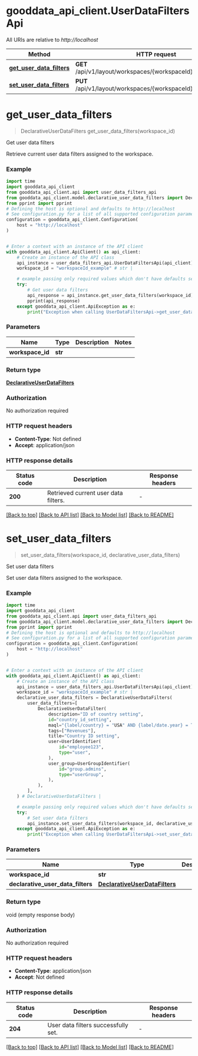 # gooddata_api_client.UserDataFiltersApi

All URIs are relative to *http://localhost*

Method | HTTP request | Description
------------- | ------------- | -------------
[**get_user_data_filters**](UserDataFiltersApi.md#get_user_data_filters) | **GET** /api/v1/layout/workspaces/{workspaceId}/userDataFilters | Get user data filters
[**set_user_data_filters**](UserDataFiltersApi.md#set_user_data_filters) | **PUT** /api/v1/layout/workspaces/{workspaceId}/userDataFilters | Set user data filters


# **get_user_data_filters**
> DeclarativeUserDataFilters get_user_data_filters(workspace_id)

Get user data filters

Retrieve current user data filters assigned to the workspace.

### Example


```python
import time
import gooddata_api_client
from gooddata_api_client.api import user_data_filters_api
from gooddata_api_client.model.declarative_user_data_filters import DeclarativeUserDataFilters
from pprint import pprint
# Defining the host is optional and defaults to http://localhost
# See configuration.py for a list of all supported configuration parameters.
configuration = gooddata_api_client.Configuration(
    host = "http://localhost"
)


# Enter a context with an instance of the API client
with gooddata_api_client.ApiClient() as api_client:
    # Create an instance of the API class
    api_instance = user_data_filters_api.UserDataFiltersApi(api_client)
    workspace_id = "workspaceId_example" # str | 

    # example passing only required values which don't have defaults set
    try:
        # Get user data filters
        api_response = api_instance.get_user_data_filters(workspace_id)
        pprint(api_response)
    except gooddata_api_client.ApiException as e:
        print("Exception when calling UserDataFiltersApi->get_user_data_filters: %s\n" % e)
```


### Parameters

Name | Type | Description  | Notes
------------- | ------------- | ------------- | -------------
 **workspace_id** | **str**|  |

### Return type

[**DeclarativeUserDataFilters**](DeclarativeUserDataFilters.md)

### Authorization

No authorization required

### HTTP request headers

 - **Content-Type**: Not defined
 - **Accept**: application/json


### HTTP response details

| Status code | Description | Response headers |
|-------------|-------------|------------------|
**200** | Retrieved current user data filters. |  -  |

[[Back to top]](#) [[Back to API list]](../README.md#documentation-for-api-endpoints) [[Back to Model list]](../README.md#documentation-for-models) [[Back to README]](../README.md)

# **set_user_data_filters**
> set_user_data_filters(workspace_id, declarative_user_data_filters)

Set user data filters

Set user data filters assigned to the workspace.

### Example


```python
import time
import gooddata_api_client
from gooddata_api_client.api import user_data_filters_api
from gooddata_api_client.model.declarative_user_data_filters import DeclarativeUserDataFilters
from pprint import pprint
# Defining the host is optional and defaults to http://localhost
# See configuration.py for a list of all supported configuration parameters.
configuration = gooddata_api_client.Configuration(
    host = "http://localhost"
)


# Enter a context with an instance of the API client
with gooddata_api_client.ApiClient() as api_client:
    # Create an instance of the API class
    api_instance = user_data_filters_api.UserDataFiltersApi(api_client)
    workspace_id = "workspaceId_example" # str | 
    declarative_user_data_filters = DeclarativeUserDataFilters(
        user_data_filters=[
            DeclarativeUserDataFilter(
                description="ID of country setting",
                id="country_id_setting",
                maql="{label/country} = "USA" AND {label/date.year} = THIS(YEAR)",
                tags=["Revenues"],
                title="Country ID setting",
                user=UserIdentifier(
                    id="employee123",
                    type="user",
                ),
                user_group=UserGroupIdentifier(
                    id="group.admins",
                    type="userGroup",
                ),
            ),
        ],
    ) # DeclarativeUserDataFilters | 

    # example passing only required values which don't have defaults set
    try:
        # Set user data filters
        api_instance.set_user_data_filters(workspace_id, declarative_user_data_filters)
    except gooddata_api_client.ApiException as e:
        print("Exception when calling UserDataFiltersApi->set_user_data_filters: %s\n" % e)
```


### Parameters

Name | Type | Description  | Notes
------------- | ------------- | ------------- | -------------
 **workspace_id** | **str**|  |
 **declarative_user_data_filters** | [**DeclarativeUserDataFilters**](DeclarativeUserDataFilters.md)|  |

### Return type

void (empty response body)

### Authorization

No authorization required

### HTTP request headers

 - **Content-Type**: application/json
 - **Accept**: Not defined


### HTTP response details

| Status code | Description | Response headers |
|-------------|-------------|------------------|
**204** | User data filters successfully set. |  -  |

[[Back to top]](#) [[Back to API list]](../README.md#documentation-for-api-endpoints) [[Back to Model list]](../README.md#documentation-for-models) [[Back to README]](../README.md)

